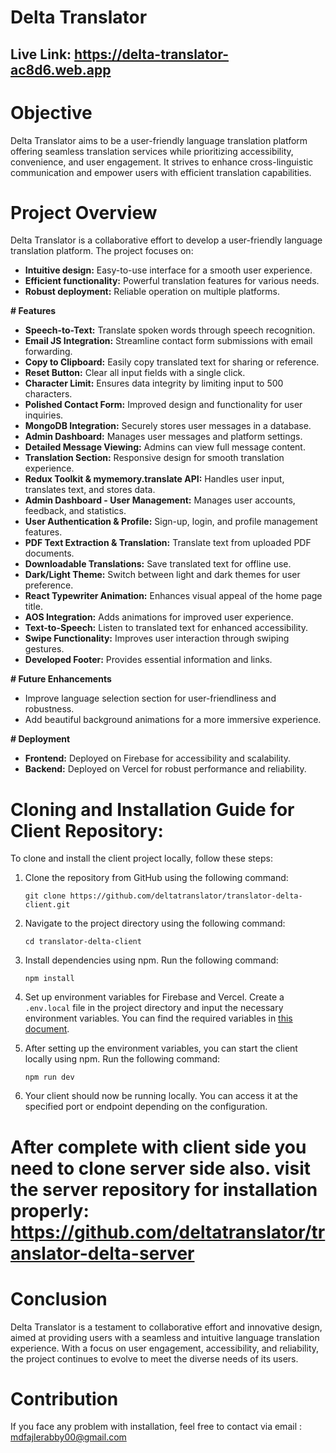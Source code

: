 # Delta Translator

## Live Link: https://delta-translator-ac8d6.web.app

# Objective

Delta Translator aims to be a user-friendly language translation platform offering seamless translation services while prioritizing accessibility, convenience, and user engagement. It strives to enhance cross-linguistic communication and empower users with efficient translation capabilities.

# Project Overview

Delta Translator is a collaborative effort to develop a user-friendly language translation platform. The project focuses on:

- **Intuitive design:** Easy-to-use interface for a smooth user experience.
- **Efficient functionality:** Powerful translation features for various needs.
- **Robust deployment:** Reliable operation on multiple platforms.

**# Features**

- **Speech-to-Text:** Translate spoken words through speech recognition.
- **Email JS Integration:** Streamline contact form submissions with email forwarding.
- **Copy to Clipboard:** Easily copy translated text for sharing or reference.
- **Reset Button:** Clear all input fields with a single click.
- **Character Limit:** Ensures data integrity by limiting input to 500 characters.
- **Polished Contact Form:** Improved design and functionality for user inquiries.
- **MongoDB Integration:** Securely stores user messages in a database.
- **Admin Dashboard:** Manages user messages and platform settings.
- **Detailed Message Viewing:** Admins can view full message content.
- **Translation Section:** Responsive design for smooth translation experience.
- **Redux Toolkit & mymemory.translate API:** Handles user input, translates text, and stores data.
- **Admin Dashboard - User Management:** Manages user accounts, feedback, and statistics.
- **User Authentication & Profile:** Sign-up, login, and profile management features.
- **PDF Text Extraction & Translation:** Translate text from uploaded PDF documents.
- **Downloadable Translations:** Save translated text for offline use.
- **Dark/Light Theme:** Switch between light and dark themes for user preference.
- **React Typewriter Animation:** Enhances visual appeal of the home page title.
- **AOS Integration:** Adds animations for improved user experience.
- **Text-to-Speech:** Listen to translated text for enhanced accessibility.
- **Swipe Functionality:** Improves user interaction through swiping gestures.
- **Developed Footer:** Provides essential information and links.

**# Future Enhancements**

- Improve language selection section for user-friendliness and robustness.
- Add beautiful background animations for a more immersive experience.

**# Deployment**

- **Frontend:** Deployed on Firebase for accessibility and scalability.
- **Backend:** Deployed on Vercel for robust performance and reliability.

# Cloning and Installation Guide for Client Repository:

To clone and install the client project locally, follow these steps:

1. Clone the repository from GitHub using the following command:

   ```
   git clone https://github.com/deltatranslator/translator-delta-client.git
   ```

2. Navigate to the project directory using the following command:

   ```
   cd translator-delta-client
   ```

3. Install dependencies using npm. Run the following command:

   ```
   npm install
   ```

4. Set up environment variables for Firebase and Vercel. Create a `.env.local` file in the project directory and input the necessary environment variables. You can find the required variables in [this document](https://docs.google.com/document/d/1RLTCm0Wik6PdKdX4dspbLdwTN2ZVW5dmSMal6Cy_nLo/edit?usp=sharing).

5. After setting up the environment variables, you can start the client locally using npm. Run the following command:

   ```
   npm run dev
   ```

6. Your client should now be running locally. You can access it at the specified port or endpoint depending on the configuration.

# After complete with client side you need to clone server side also. visit the server repository for installation properly: https://github.com/deltatranslator/translator-delta-server

# Conclusion

Delta Translator is a testament to collaborative effort and innovative design, aimed at providing users with a seamless and intuitive language translation experience. With a focus on user engagement, accessibility, and reliability, the project continues to evolve to meet the diverse needs of its users.

# Contribution

If you face any problem with installation, feel free to contact via email : mdfajlerabby00@gmail.com
